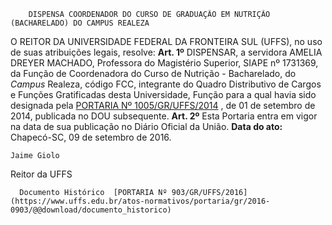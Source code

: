         DISPENSA COORDENADOR DO CURSO DE GRADUAÇÃO EM NUTRIÇÃO (BACHARELADO) DO CAMPUS REALEZA  

 O REITOR DA UNIVERSIDADE FEDERAL DA FRONTEIRA SUL (UFFS), no uso de suas atribuições legais, resolve:   **Art. 1º** DISPENSAR, a servidora AMELIA DREYER MACHADO, Professora do Magistério Superior, SIAPE nº 1731369, da Função de Coordenadora do Curso de Nutrição - Bacharelado, do *Campus* Realeza, código FCC, integrante do Quadro Distributivo de Cargos e Funções Gratificadas desta Universidade, Função para a qual havia sido designada pela [PORTARIA Nº 1005/GR/UFFS/2014](https://www.uffs.edu.br/atos-normativos/portaria/gr/2014-1005)  , de 01 de setembro de 2014, publicada no DOU subsequente.   **Art. 2º** Esta Portaria entra em vigor na data de sua publicação no Diário Oficial da União.      **Data do ato:** Chapecó-SC, 09 de setembro de 2016.   
 

    Jaime Giolo   
 Reitor da UFFS 

      Documento Histórico  [PORTARIA Nº 903/GR/UFFS/2016](https://www.uffs.edu.br/atos-normativos/portaria/gr/2016-0903/@@download/documento_historico)     
      